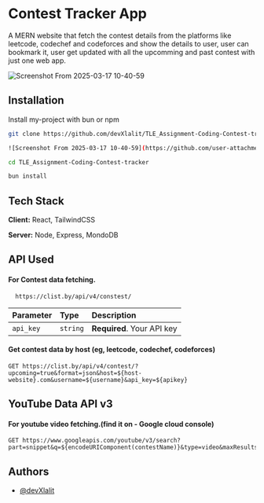 # Contest Tracker App

A MERN website that fetch the contest details from the platforms like leetcode, codechef and codeforces and show the details to user, user can bookmark it, user get updated with all the upcomming and past contest with just one web app.

![Screenshot From 2025-03-17 10-40-59](https://github.com/user-attachments/assets/a8a5faac-9ecd-491c-bd30-80a613df5a5c)

## Installation

Install my-project with bun or npm

```bash
git clone https://github.com/devXlalit/TLE_Assignment-Coding-Contest-tracker.git
```
```bash
![Screenshot From 2025-03-17 10-40-59](https://github.com/user-attachments/assets/d028c015-10b8-4950-8e41-15c30bddd5ec)

cd TLE_Assignment-Coding-Contest-tracker
```
```bash
bun install
```  
    
## Tech Stack

**Client:** React, TailwindCSS

**Server:** Node, Express, MondoDB


## API Used

#### For Contest data fetching.

```http
  https://clist.by/api/v4/constest/
```

| Parameter | Type     | Description                |
| :-------- | :------- | :------------------------- |
| `api_key` | `string` | **Required**. Your API key |

#### Get contest data by host (eg, leetcode, codechef, codeforces)

```http
GET https://clist.by/api/v4/contest/?upcoming=true&format=json&host=${host-website}.com&username=${username}&api_key=${apikey}
```

## YouTube Data API v3

#### For youtube video fetching.(find it on - Google cloud console)
```http
GET https://www.googleapis.com/youtube/v3/search?part=snippet&q=${encodeURIComponent(contestName)}&type=video&maxResults=1&key=${YOUTUBE_API_KEY}
```
## Authors

- [@devXlalit](https://github.com/devXlalit)

